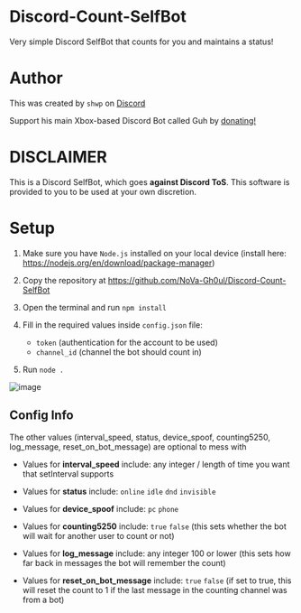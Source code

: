 # Discord-Count-SelfBot
Very simple Discord SelfBot that counts for you and maintains a status!

# Author

This was created by `shwp` on [Discord](https://discord.com/users/1014174658179899503)

Support his main Xbox-based Discord Bot called Guh by [donating!](https://www.cash.app/$guhissocool)

# DISCLAIMER

This is a Discord SelfBot, which goes **against Discord ToS**. This software is provided to you to be used at your own discretion. 

# Setup

1. Make sure you have `Node.js` installed on your local device (install here: https://nodejs.org/en/download/package-manager)

2. Copy the repository at https://github.com/NoVa-Gh0ul/Discord-Count-SelfBot

3. Open the terminal and run `npm install`

4. Fill in the required values inside `config.json` file:
    - `token` (authentication for the account to be used)
    - `channel_id` (channel the bot should count in)

5. Run `node .`


![image](https://cdn.discordapp.com/attachments/1254940419637379146/1254943552342065263/Screenshot_2024-06-24_193726.png?ex=667b54c2&is=667a0342&hm=86d9c4de12e0f13f06691a3d6bb3407e070dfcc8033213f2276d6d1eeac6dddc&)

## Config Info

The other values (interval_speed, status, device_spoof, counting5250, log_message, reset_on_bot_message) are optional to mess with

- Values for **interval_speed** include: any integer / length of time you want that setInterval supports

- Values for **status** include: `online` `idle` `dnd` `invisible`

- Values for **device_spoof** include: `pc` `phone`

- Values for **counting5250** include: `true` `false` (this sets whether the bot will wait for another user to count or not)

- Values for **log_message** include: any integer 100 or lower (this sets how far back in messages the bot will remember the count)

- Values for **reset_on_bot_message** include: `true` `false` (if set to true, this will reset the count to 1 if the last message in the counting channel was from a bot)

